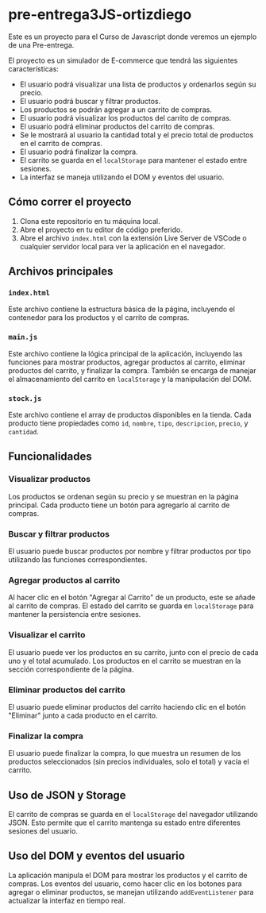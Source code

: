 # pre-entrega3JS-ortizdiego


Este es un proyecto para el Curso de Javascript donde veremos un ejemplo de una Pre-entrega.

El proyecto es un simulador de E-commerce que tendrá las siguientes características:

- El usuario podrá visualizar una lista de productos y ordenarlos según su precio.
- El usuario podrá buscar y filtrar productos.
- Los productos se podrán agregar a un carrito de compras.
- El usuario podrá visualizar los productos del carrito de compras.
- El usuario podrá eliminar productos del carrito de compras.
- Se le mostrará al usuario la cantidad total y el precio total de productos en el carrito de compras.
- El usuario podrá finalizar la compra.
- El carrito se guarda en el `localStorage` para mantener el estado entre sesiones.
- La interfaz se maneja utilizando el DOM y eventos del usuario.

## Cómo correr el proyecto

1. Clona este repositorio en tu máquina local.
2. Abre el proyecto en tu editor de código preferido.
3. Abre el archivo `index.html` con la extensión Live Server de VSCode o cualquier servidor local para ver la aplicación en el navegador.

## Archivos principales

### `index.html`

Este archivo contiene la estructura básica de la página, incluyendo el contenedor para los productos y el carrito de compras.

### `main.js`

Este archivo contiene la lógica principal de la aplicación, incluyendo las funciones para mostrar productos, agregar productos al carrito, eliminar productos del carrito, y finalizar la compra. También se encarga de manejar el almacenamiento del carrito en `localStorage` y la manipulación del DOM.

### `stock.js`

Este archivo contiene el array de productos disponibles en la tienda. Cada producto tiene propiedades como `id`, `nombre`, `tipo`, `descripcion`, `precio`, y `cantidad`.

## Funcionalidades

### Visualizar productos

Los productos se ordenan según su precio y se muestran en la página principal. Cada producto tiene un botón para agregarlo al carrito de compras.

### Buscar y filtrar productos

El usuario puede buscar productos por nombre y filtrar productos por tipo utilizando las funciones correspondientes.

### Agregar productos al carrito

Al hacer clic en el botón "Agregar al Carrito" de un producto, este se añade al carrito de compras. El estado del carrito se guarda en `localStorage` para mantener la persistencia entre sesiones.

### Visualizar el carrito

El usuario puede ver los productos en su carrito, junto con el precio de cada uno y el total acumulado. Los productos en el carrito se muestran en la sección correspondiente de la página.

### Eliminar productos del carrito

El usuario puede eliminar productos del carrito haciendo clic en el botón "Eliminar" junto a cada producto en el carrito.

### Finalizar la compra

El usuario puede finalizar la compra, lo que muestra un resumen de los productos seleccionados (sin precios individuales, solo el total) y vacía el carrito.

## Uso de JSON y Storage

El carrito de compras se guarda en el `localStorage` del navegador utilizando JSON. Esto permite que el carrito mantenga su estado entre diferentes sesiones del usuario.

## Uso del DOM y eventos del usuario

La aplicación manipula el DOM para mostrar los productos y el carrito de compras. Los eventos del usuario, como hacer clic en los botones para agregar o eliminar productos, se manejan utilizando `addEventListener` para actualizar la interfaz en tiempo real.



